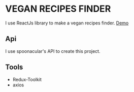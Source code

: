 # VEGAN RECIPES FINDER

I use ReactJs library to make a vegan recipes finder.
[Demo](https://100green.netlify.app/)

## Api
I use spoonacular's API to create this project.


## Tools
- Redux-Toolkit
- axios





